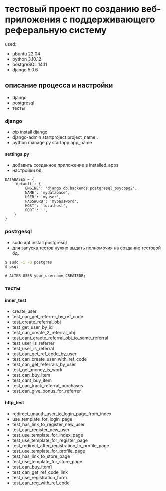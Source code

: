# тестовый проект по созданию веб-приложения с поддерживающего реферальную систему
used:
- ubuntu 22.04
- python 3.10.12
- postgreSQL 14.11
- django 5.0.6

## описание процесса и настройки
- django
- postgresql
- тесты

### django
- pip install django
- django-admin startproject project_name .
- python manage.py startapp app_name
#### settings.py
- добавить созданное приложение в installed_apps
- настройки бд:
```
DATABASES = {
    'default': {
        'ENGINE': 'django.db.backends.postgresql_psycopg2',
        'NAME': 'mydatabase',
        'USER': 'myuser',
        'PASSWORD': 'mypassword',
        'HOST': 'localhost',
        'PORT': '',
    }
}
```

### postrgesql
- sudo apt install postgresql
- для запуска тестов нужно выдать полномочия на создание тестовой бд.
```sh
$ sudo -i -u postgres
$ psql
```
```psql
# ALTER USER your_username CREATEDB;
```

###  тесты
#### inner_test
- create_user
- test_can_get_referrer_by_ref_code
- test_create_referral_obj
- test_get_user_by_id
- test_can_create_2_referral_obj
- test_cant_craete_referral_obj_to_same_referral
- test_user_is_referrer
- test_user_is_referral
- test_can_get_ref_code_by_user
- test_can_create_user_with_ref_code
- test_can_get_referrals_by_user
- test_get_money_is_work
- test_can_buy_item
- test_cant_buy_item
- test_can_track_referral_purchases
- test_can_give_bonus_for_referrer

#### http_test
- redirect_unauth_user_to_login_page_from_index
- use_template_for_login_page
- test_has_link_to_register_new_user
- test_can_register_new_user
- test_use_template_for_index_page
- test_use_template_for_register_page
- test_redirect_after_registration_to_profile_page
- test_use_template_for_profile_page
- test_has_link_to_store_page
- test_use_template_for_store_page
- test_can_buy_item1
- test_can_get_ref_code_link
- test_use_registration_form
- test_can_reg_with_ref_code